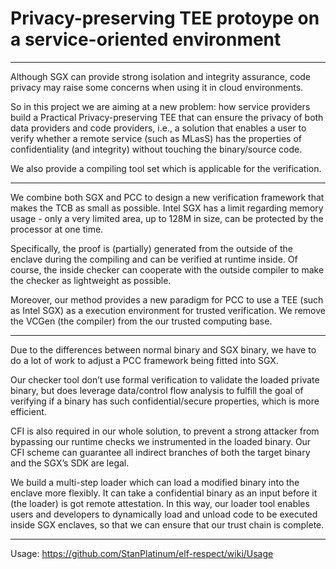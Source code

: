 # Privacy-preserving TEE protoype on a service-oriented environment

***

Although SGX can provide strong isolation and integrity assurance, code privacy may raise some concerns when using it in cloud environments.

So in this project we are aiming at a new problem: how service providers build a Practical Privacy-preserving TEE that can ensure the privacy of both data providers and code providers, i.e., a solution that enables a user to verify whether a remote service (such as MLasS) has the properties of confidentiality (and integrity) without touching the binary/source code.

We also provide a compiling tool set which is applicable for the verification.

***

We combine both SGX and PCC to design a new verification framework that makes the TCB as small as possible. Intel SGX has a limit regarding memory usage - only a very limited area, up to 128M in size, can be protected by the processor at one time.

Specifically, the proof is (partially) generated from the outside of the enclave during the compiling and can be verified at runtime inside. Of course, the inside checker can cooperate with the outside compiler to make the checker as lightweight as possible.

Moreover, our method provides a new paradigm for PCC to use a TEE (such as Intel SGX) as a execution environment for trusted verification. We remove the VCGen (the compiler) from the our trusted computing base. 

***

Due to the differences between normal binary and SGX binary, we have to do a lot of work to adjust a PCC framework being fitted into SGX.

Our checker tool don’t use formal verification to validate the loaded private binary, but does leverage data/control flow analysis to fulfill the goal of verifying if a binary has such confidential/secure properties, which is more efficient.

CFI is also required in our whole solution, to prevent a strong attacker from bypassing our runtime checks we instrumented in the loaded binary. Our CFI scheme can guarantee all indirect branches of both the target binary and the SGX’s SDK are legal. 

We build a multi-step loader which can load a modified binary into the enclave more flexibly. It can take a confidential binary as an input before it (the loader) is got remote attestation. In this way, our loader tool enables users and developers to dynamically load and unload code to be executed inside SGX enclaves, so that we can ensure that our trust chain is complete.

***

Usage: https://github.com/StanPlatinum/elf-respect/wiki/Usage
